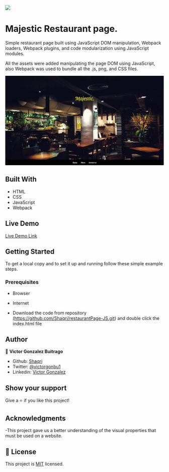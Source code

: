 ![](https://img.shields.io/badge/Microverse-blueviolet)  
# Majestic Restaurant page.  

Simple restaurant page built using JavaScript DOM manipulation, Webpack loaders, Webpack plugins, and code modularization using JavaScript modules.

All the assets were added manipulating the page DOM using JavaScript, also Webpack was used to bundle all the .js, png, and CSS files.


![APP SCREENSHOT](assets/imgs/SCREENSHOT.png)  


## Built With

- HTML
- CSS
- JavaScript
- Webpack

## Live Demo

[Live Demo Link](https://shaqri.github.io/Book_library/?status=read)


## Getting Started


To get a local copy  and to set it up and running follow these simple example steps.

### Prerequisites

- Browser
- Internet

- Download the code from repository (https://github.com/Shaqri/restaurantPage-JS.git) and double click the index.html file


## Author

👤 **Victor Gonzalez Buitrago**

- Github: [Shaqri](https://github.com/Shaqri)
- Twitter: [@victorgonbu1](https://twitter.com/victorgonbu1)
- Linkedin: [Victor Gonzalez](https://www.linkedin.com/in/victor-manuel-gonzalez-buitrago/)



## Show your support

Give a ⭐️ if you like this project!

## Acknowledgments
-This project gave us a better understanding of the visual properties that must be used on a website.

## 📝 License

This project is [MIT](LICENSE) licensed.

